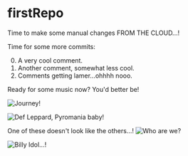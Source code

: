 # firstRepo

Time to make some manual changes FROM THE CLOUD...!


Time for some more commits:

0. A very cool comment.
0. Another comment, somewhat less cool.
0. Comments getting lamer...ohhhh nooo.


Ready for some music now?  You'd better be!

![Journey!](https://upload.wikimedia.org/wikipedia/en/f/f8/Jfrontiers.jpg)


![Def Leppard, Pyromania baby!](https://upload.wikimedia.org/wikipedia/en/a/a7/Def_Leppard_-_Pyromania.jpg)

One of these doesn't look like the others...!
![Who are we?](https://upload.wikimedia.org/wikipedia/en/f/f5/Tears_for_Fears_Songs_from_the_Big_Chair.jpg)


![Billy Idol...!](http://billyidol.net/wp-content/uploads/2014/08/idolize-yourself1.jpg)

